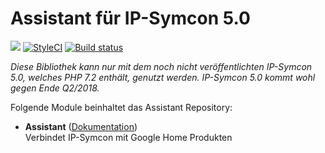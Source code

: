 # Assistant für IP-Symcon 5.0

<a href="https://www.symcon.de"><img src="https://img.shields.io/badge/IP--Symcon-5.0-blue.svg?style=flat-square"/></a>
<a href="https://styleci.io/repos/109567779/"><img src="https://styleci.io/repos/109567779/shield" alt="StyleCI"></a>
<a href="https://travis-ci.org/symcon/Assistant"><img src="https://img.shields.io/travis/symcon/Assistant/master.svg?style=flat-square" alt="Build status"></a>
<br/>

_Diese Bibliothek kann nur mit dem noch nicht veröffentlichten IP-Symcon 5.0, welches PHP 7.2 enthält, genutzt werden. IP-Symcon 5.0 kommt wohl gegen Ende Q2/2018._ 

Folgende Module beinhaltet das Assistant Repository:

- __Assistant__ ([Dokumentation](Assistant))  
    Verbindet IP-Symcon mit Google Home Produkten
